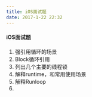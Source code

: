 ```yaml
---
title: iOS面试题
date: 2017-1-22 22:32
---
```




#### iOS面试题

1. 强引用循环的场景
2. Block循环引用
3. 列出几个主要的线程锁
4. 解释runtime，和常用使用场景
5. 解释Runloop
6. ​